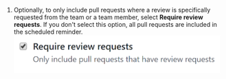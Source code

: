 1. Optionally, to only include pull requests where a review is specifically requested from the team or a team member, select **Require review requests**. If you don't select this option, all pull requests are included in the scheduled reminder. 
![Ignore pull requests with no review requests checkbox](/assets/images/help/settings/scheduled-reminders-prs-without-requests.png)
